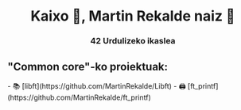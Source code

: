 <h1 align="center">Kaixo 👋, Martin Rekalde naiz 🦆</h1>
<h3 align="center">42 Urdulizeko ikaslea</h3>

<h2>"Common core"-ko proiektuak:</h2>
- 📚 [libft](https://github.com/MartinRekalde/Libft)
- 🖨 [ft_printf](https://github.com/MartinRekalde/ft_printf)
